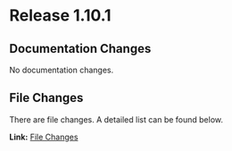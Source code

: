 # Release 1.10.1
## Documentation Changes
No documentation changes.
## File Changes
There are file changes.
A detailed list can be found below.

**Link:** [File Changes](./changes_files.md)